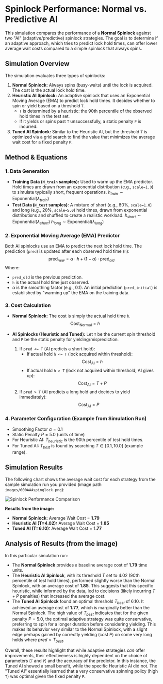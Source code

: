 # Spinlock Performance: Normal vs. Predictive AI

This simulation compares the performance of a **Normal Spinlock** against two "AI" (adaptive/predictive) spinlock strategies. The goal is to determine if an adaptive approach, which tries to predict lock hold times, can offer lower average wait costs compared to a simple spinlock that always spins.

## Simulation Overview

The simulation evaluates three types of spinlocks:

1.  **Normal Spinlock:** Always spins (busy-waits) until the lock is acquired. The cost is the actual lock hold time.
2.  **Heuristic AI Spinlock:** An adaptive spinlock that uses an Exponential Moving Average (EMA) to predict lock hold times. It decides whether to spin or yield based on a threshold `T`.
    * `T` is determined by a heuristic: the 90th percentile of the observed hold times in the test set.
    * If it yields or spins past `T` unsuccessfully, a static penalty `P` is incurred.
3.  **Tuned AI Spinlock:** Similar to the Heuristic AI, but the threshold `T` is optimized via a grid search to find the value that minimizes the average wait cost for a fixed penalty `P`.

## Method & Equations

### 1. Data Generation
* **Training Data (`N_train` samples):** Used to warm up the EMA predictor. Hold times are drawn from an exponential distribution (e.g., `scale=1.0`) to simulate typically short, frequent operations.
    $h_{train} \sim \text{Exponential}(\lambda_{train})$
* **Test Data (`N_test` samples):** A mixture of short (e.g., 80%, `scale=1.0`) and long (e.g., 20%, `scale=5.0`) hold times, drawn from exponential distributions and shuffled to create a realistic workload.
    $h_{short} \sim \text{Exponential}(\lambda_{short})$
    $h_{long} \sim \text{Exponential}(\lambda_{long})$

### 2. Exponential Moving Average (EMA) Predictor
Both AI spinlocks use an EMA to predict the next lock hold time. The prediction (`pred`) is updated after each observed hold time (`h`):
$$ \text{pred}_{new} = \alpha \cdot h + (1 - \alpha) \cdot \text{pred}_{old} $$
Where:
* `pred_old` is the previous prediction.
* `h` is the actual hold time just observed.
* $\alpha$ is the smoothing factor (e.g., 0.1).
An initial prediction (`pred_initial`) is established by "warming up" the EMA on the training data.

### 3. Cost Calculation

* **Normal Spinlock:**
    The cost is simply the actual hold time `h`.
    $$ \text{Cost}_{\text{Normal}} = h $$

* **AI Spinlocks (Heuristic and Tuned):**
    Let `T` be the current spin threshold and `P` be the static penalty for yielding/misprediction.
    1.  If `pred <= T` (AI predicts a short hold):
        * If actual hold `h <= T` (lock acquired within threshold):
            $$ \text{Cost}_{\text{AI}} = h $$
        * If actual hold `h > T` (lock not acquired within threshold, AI gives up):
            $$ \text{Cost}_{\text{AI}} = T + P $$
    2.  If `pred > T` (AI predicts a long hold and decides to yield immediately):
        $$ \text{Cost}_{\text{AI}} = P $$

### 4. Parameter Configuration (Example from Simulation Run)
* Smoothing Factor $\alpha = 0.1$
* Static Penalty $P = 5.0$ (units of time)
* For Heuristic AI: $T_{heuristic}$ is the 90th percentile of test hold times.
* For Tuned AI: $T_{best}$ is found by searching $T \in [0.1, 10.0]$ (example range).

## Simulation Results

The following chart shows the average wait cost for each strategy from the sample simulation run you provided (image path `images/000AAAspinglock.png`):

![Spinlock Performance Comparison](images/000AAAspinglock.png)

**Results from the image:**
* **Normal Spinlock:** Average Wait Cost = **1.79**
* **Heuristic AI (T=4.02):** Average Wait Cost = **1.85**
* **Tuned AI (T=6.10):** Average Wait Cost = **1.77**

## Analysis of Results (from the image)

In this particular simulation run:

* The **Normal Spinlock** provides a baseline average cost of **1.79** time units.
* The **Heuristic AI Spinlock**, with its threshold $T$ set to 4.02 (90th percentile of test hold times), performed slightly worse than the Normal Spinlock, with an average cost of **1.85**. This suggests that this specific heuristic, while informed by the data, led to decisions (likely incurring $T+P$ penalties) that increased the average cost.
* The **Tuned AI Spinlock** found an optimal threshold $T_{best}$ of 6.10. It achieved an average cost of **1.77**, which is marginally better than the Normal Spinlock. The high value of $T_{best}$ indicates that for the given penalty $P=5.0$, the optimal adaptive strategy was quite conservative, preferring to spin for a longer duration before considering yielding. This makes its behavior very similar to the Normal Spinlock, with a slight edge perhaps gained by correctly yielding (cost $P$) on some very long holds where $pred > T_{best}$.

Overall, these results highlight that while adaptive strategies *can* offer improvements, their effectiveness is highly dependent on the choice of parameters (`T` and `P`) and the accuracy of the predictor. In this instance, the Tuned AI showed a small benefit, while the specific Heuristic AI did not. The "Tuned AI" essentially learned that a very conservative spinning policy (high `T`) was optimal given the fixed penalty `P`.

